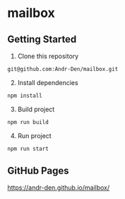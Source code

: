 # mailbox

## Getting Started

1. Clone this repository

```bash
git@github.com:Andr-Den/mailbox.git
```

2. Install dependencies

```bash
npm install
```

3. Build project

```bash
npm run build
```

4. Run project

```bash
npm run start
```

## GitHub Pages

https://andr-den.github.io/mailbox/